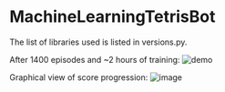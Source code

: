 # MachineLearningTetrisBot

The list of libraries used is listed in versions.py.

After 1400 episodes and ~2 hours of training:
![demo](https://github.com/Penguins478/MachineLearningTetrisBot/assets/19849726/8c3753da-7f06-4c20-a899-839bcda149e8)

Graphical view of score progression:
![image](https://github.com/Penguins478/MachineLearningTetrisBot/assets/19849726/671ef198-910b-4a65-b921-57fc07d5efd7)

